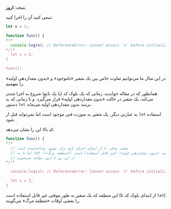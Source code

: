 نتیجه: **ارور**.

سعی کنید آن را اجرا کنید:

```js run
let x = 1;

function func() {
*!*
  console.log(x); // ReferenceError: Cannot access 'x' before initialization
*/!*
  let x = 2;
}

func();
```

در این مثال ما می‌توانیم تفاوت خاص بین یک متغیر «ناموجود» و «بدون مقداردهی اولیه» را بفهمیم.

همانطور که در مقاله [](info:closure) خواندید، زمانی که یک بلوک کد (یا یک تابع) شروع به اجرا شدن می‌کند، یک متغیر در حالت «بدون مقداردهی اولیه» قرار می‌گیرد. و تا زمانی که به دستور `let` برسد بدون مقداردهی اولیه می‌ماند.

به عبارتی دیگر، یک متغیر به صورت فنی موجود است اما نمی‌تواند قبل از `let` استفاده شود.

کد بالا این را نشان می‌دهد.

```js
function func() {
*!*
  // از ابتدای اجرای تابع برای موتور شناخته‌شده است x متغیر محلی
  // اما تا به let برسد، «بدون مقداردهی اولیه» (غیر قابل استفاده) است («منطقه مرگ»)
  // از این رو با ارور مواجه می‌شویم
*/!*

  console.log(x); // ReferenceError: Cannot access 'x' before initialization

  let x = 2;
}
```

این منطقه که یک متغیر به طور موقتی غیر قابل استفاده است (از ابتدای بلوک کد تا `let`) را بعضی اوقات «منطقه مرگ» می‌گویند.
